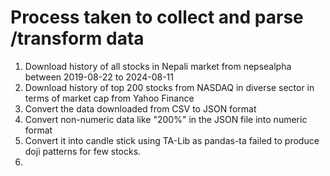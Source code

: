 # Process taken to collect and parse /transform data

1. Download history of all stocks in Nepali market from nepsealpha between 2019-08-22 to 2024-08-11
2. Download history of top 200 stocks from NASDAQ in diverse sector in terms of market cap from Yahoo Finance
3. Convert the data downloaded from  CSV to JSON format
4. Convert non-numeric data like "200%" in the JSON file into numeric format
5. Convert it into candle stick using  TA-Lib as pandas-ta failed to produce doji patterns for few stocks.
6. 